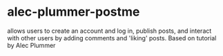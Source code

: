 # alec-plummer-postme
allows users to create an account and log in, publish posts, and interact with other users by adding comments and 'liking' posts. Based on tutorial by Alec Plummer
